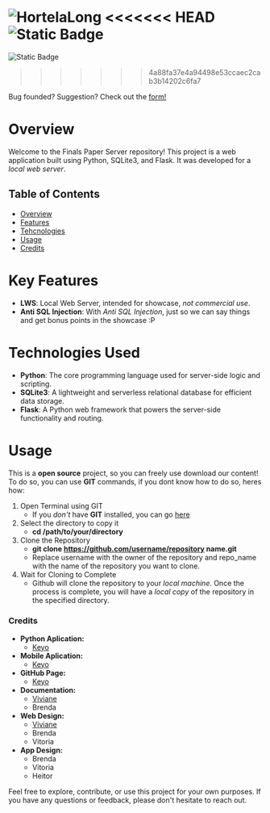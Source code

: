 ![HortelaLong](https://github.com/HortelaFinalPaper/Hortela-Server/assets/124541297/e6528b94-aa6d-4222-841c-f7f18a844820)
<<<<<<< HEAD
![Static Badge](https://img.shields.io/badge/Version-1.1.2-white?labelColor=%23fff&color=%235aa02c)
=======

![Static Badge](https://img.shields.io/badge/Version-1.1-white?labelColor=%23fff&color=%235aa02c)
>>>>>>> 4a88fa37e4a94498e53ccaec2cab3b14202c6fa7


Bug founded? Suggestion? Check out the [form!](https://docs.google.com/forms/d/e/1FAIpQLSe7E4BD5KrTsHNDCq1aUhnUfxtI9J1ATuiD2UITPPdPbDUxwA/viewform)

# Overview
Welcome to the Finals Paper Server repository! This project is a web application built using Python, SQLite3, and Flask. It was developed for a *local web server*.

## Table of Contents
- [Overview](#overview)
- [Features](#key-features)
- [Tehcnologies](#technologies-used)
- [Usage](#usage)
- [Credits](#credits)

# Key Features
- **LWS**: Local Web Server, intended for showcase, *not commercial use*.
- **Anti SQL Injection**: With *Anti SQL Injection*, just so we can say things and get bonus points in the showcase :P

# Technologies Used
- **Python**: The core programming language used for server-side logic and scripting.
- **SQLite3**: A lightweight and serverless relational database for efficient data storage.
- **Flask**: A Python web framework that powers the server-side functionality and routing.


# Usage
This is a **open source** project, so you can freely use download our content!
To do so, you can use **GIT** commands, if you dont know how to do so, heres how:

1. Open Terminal using GIT
   - If you *don't* have **GIT** installed, you can go [here](https://git-scm.com/downloads)
2. Select the directory to copy it
   - **cd /path/to/your/directory**
3. Clone the Repository
   - **git clone https://github.com/username/repository name.git**
   - Replace username with the owner of the repository and repo_name with the name of the repository you want to clone.
4. Wait for Cloning to Complete
   - Github will clone the repository to your *local machine*. Once the process is complete, you will have a *local copy* of the repository in the specified directory.

### Credits
- **Python Aplication:**
  - [Keyo](https://github.com/Keyozito)
- **Mobile Aplication:**
  - [Keyo](https://github.com/Keyozito)
- **GitHub Page:**
  - [Keyo](https://github.com/Keyozito)
- **Documentation:**
  - [Viviane](https://github.com/venusisnow)
  - Brenda
- **Web Design:**
  - [Viviane](https://github.com/venusisnow)
  - Brenda
  - Vitoria
- **App Design:**
  - Brenda
  - Vitoria
  - Heitor

Feel free to explore, contribute, or use this project for your own purposes. If you have any questions or feedback, please don't hesitate to reach out.
